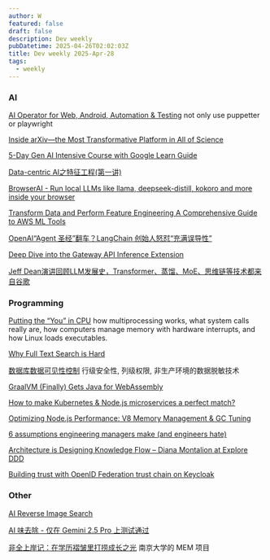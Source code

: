 ```yaml
---
author: W
featured: false
draft: false
description: Dev weekly
pubDatetime: 2025-04-26T02:02:03Z
title: Dev weekly 2025-Apr-28
tags:
  - weekly
---
```


### AI

[]()

[]()

[]()

[]()

[]()

[]()

[]()

[]()

[]()

[]()

[AI Operator for Web, Android, Automation & Testing](https://github.com/web-infra-dev/midscene) not only use puppetter or playwright

[Inside arXiv—the Most Transformative Platform in All of Science](https://www.wired.com/story/inside-arxiv-most-transformative-code-science/?utm_source=pocket_shared)

[5-Day Gen AI Intensive Course with Google Learn Guide](https://www.kaggle.com/learn-guide/5-day-genai?s=09&utm_source=pocket_saves)

[Data-centric AI之特征工程(第一讲)](https://aws.amazon.com/cn/blogs/china/feature-engineering-of-the-final-version-of-data-centric-ai-lecture-1/?utm_source=pocket_shared)

[BrowserAI - Run local LLMs like llama, deepseek-distill, kokoro and more inside your browser](https://github.com/Cloud-Code-AI/BrowserAI)

[]()

[]()

[Transform Data and Perform Feature Engineering A Comprehensive Guide to AWS ML Tools](https://dev.to/aws-builders/transform-data-and-perform-feature-engineering-a-comprehensive-guide-to-aws-ml-tools-188e?utm_source=pocket_shared)

[OpenAI“Agent 圣经”翻车？LangChain 创始人怒怼“充满误导性”](https://www.infoq.cn/article/LAbpDwt7j9sjI6JCcyC3?utm_source=pocket_saves)

[Deep Dive into the Gateway API Inference Extension ](https://www.cncf.io/blog/2025/04/21/deep-dive-into-the-gateway-api-inference-extension/?utm_source=pocket_shared)

[Jeff Dean演讲回顾LLM发展史，Transformer、蒸馏、MoE、思维链等技术都来自谷歌](https://www.jiqizhixin.com/articles/2025-04-18-4?utm_source=pocket_shared)

### Programming

[]()

[Putting the “You” in CPU](https://cpu.land/?utm_source=pocket_saves) how multiprocessing works, what system calls really are, how computers manage memory with hardware interrupts, and how Linux loads executables.

[Why Full Text Search is Hard](https://transactional.blog/blog/2023-why-full-text-search-is-hard?utm_source=pocket_shared)

[数据库数据可见性控制](https://docs.google.com/document/d/1-pdxwshvWstNw4m9ynywDoU5QPnTazZWETEP1PrxfUc/edit?usp=sharing) 行级安全性, 列级权限, 非生产环境的数据脱敏技术

[GraalVM (Finally) Gets Java for WebAssembly ](https://thenewstack.io/graalvm-finally-gets-java-for-webassembly/?utm_source=pocket_shared)

[How to make Kubernetes & Node.js microservices a perfect match?](https://blog.platformatic.dev/how-to-make-kubernetes-and-nodejs-microservices-a-perfect-match?utm_source=pocket_shared)

[Optimizing Node.js Performance: V8 Memory Management & GC Tuning](https://blog.platformatic.dev/optimizing-nodejs-performance-v8-memory-management-and-gc-tuning?utm_source=pocket_shared)

[6 assumptions engineering managers make (and engineers hate)](https://newsletter.manager.dev/p/6-assumptions-engineering-managers?utm_source=pocket_shared)

[Architecture is Designing Knowledge Flow – Diana Montalion at Explore DDD ](https://www.infoq.com/news/2025/04/designing-knowledge-flow/?utm_source=pocket_shared)

[Building trust with OpenID Federation trust chain on Keycloak](https://www.cncf.io/blog/2025/04/25/building-trust-with-openid-federation-trust-chain-on-keycloak/)

### Other

[]()

[AI Reverse Image Search](https://www.reversely.ai/)

[AI 味去除 - 仅在 Gemini 2.5 Pro 上测试通过 ](https://github.com/hylarucoder/ai-flavor-remover?utm_source=pocket_shared)

[非全上岸记：在学历褶皱里打捞成长之光](https://sspai.com/post/97924?utm_source=pocket_shared) 南京大学的 MEM 项目

[]()

[]()

[]()

[]()

[]()

[]()

[]()

[]()

[]()

[]()

[]()

[]()

[]()

[]()

[]()

[]()

[]()

[]()

[]()

[]()

[]()

[]()

[]()

[]()

[]()

[]()

[]()

[]()

[]()

[]()

[]()

[]()

[]()

[]()

[]()

[]()

[]()

[]()

[]()

[]()

[]()

[]()

[]()

[]()

[]()

[]()

[]()

[]()

[]()

[]()

[]()

[]()

[]()

[]()

[]()
